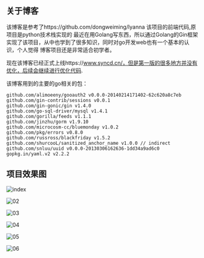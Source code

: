 ## 关于博客

该博客是参考了https://github.com/dongweiming/lyanna 该项目的前端代码,原项目是python技术栈实现的
最近在用Golang写东西，所以通过Golang的Gin框架实现了该项目，从中也学到了很多知识，同时对go开发web也有一个基本的认识，个人觉得
博客项目还是非常适合初学者。


现在该博客已经正式上线https://www.syncd.cn/，但是第一版的很多地方并没有优化，后续会继续进行优化代码.

该博客用到的主要的go相关的包：

	github.com/alimoeeny/gooauth2 v0.0.0-20140214171402-62c620a8c7eb
	github.com/gin-contrib/sessions v0.0.1
	github.com/gin-gonic/gin v1.4.0
	github.com/go-sql-driver/mysql v1.4.1
	github.com/gorilla/feeds v1.1.1
	github.com/jinzhu/gorm v1.9.10
	github.com/microcosm-cc/bluemonday v1.0.2
	github.com/pkg/errors v0.8.0
	github.com/russross/blackfriday v1.5.2
	github.com/shurcooL/sanitized_anchor_name v1.0.0 // indirect
	github.com/snluu/uuid v0.0.0-20130306162636-1dd34a9ad6c0
	gopkg.in/yaml.v2 v2.2.2
	
	
## 项目效果图

![index](https://github.com/pythonsite/lyanna/blob/master/screenshot/index.png)

![02](https://github.com/pythonsite/lyanna/blob/master/screenshot/02.png)

![03](https://github.com/pythonsite/lyanna/blob/master/screenshot/03.png)

![04](https://github.com/pythonsite/lyanna/blob/master/screenshot/04.png)

![05](https://github.com/pythonsite/lyanna/blob/master/screenshot/05.png)

![06](https://github.com/pythonsite/lyanna/blob/master/screenshot/06.png)







